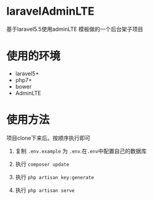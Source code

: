 # laravelAdminLTE
基于laravel5.5使用adminLTE 模板做的一个后台架子项目
# 使用的环境
+ laravel5+
+ php7+
+ bower
+ AdminLTE

# 使用方法

项目clone下来后。按顺序执行即可

1. 复制 `.env.example` 为 `.env`.在`.env`中配置自己的数据库

2. 执行 `composer update`

3. 执行 `php artisan key:generate`

4. 执行 `php artisan serve`


